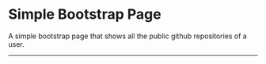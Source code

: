 # Simple Bootstrap Page

A simple bootstrap page that shows all the public github repositories of a user.
***
